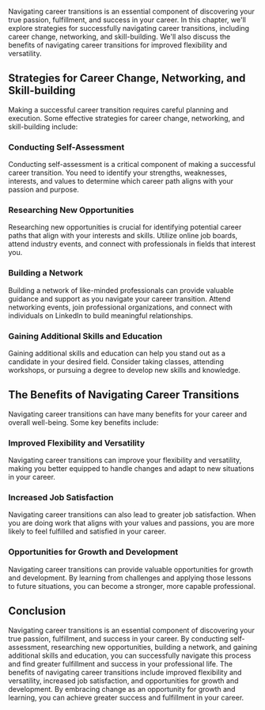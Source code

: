 
Navigating career transitions is an essential component of discovering your true passion, fulfillment, and success in your career. In this chapter, we'll explore strategies for successfully navigating career transitions, including career change, networking, and skill-building. We'll also discuss the benefits of navigating career transitions for improved flexibility and versatility.

Strategies for Career Change, Networking, and Skill-building
------------------------------------------------------------

Making a successful career transition requires careful planning and execution. Some effective strategies for career change, networking, and skill-building include:

### Conducting Self-Assessment

Conducting self-assessment is a critical component of making a successful career transition. You need to identify your strengths, weaknesses, interests, and values to determine which career path aligns with your passion and purpose.

### Researching New Opportunities

Researching new opportunities is crucial for identifying potential career paths that align with your interests and skills. Utilize online job boards, attend industry events, and connect with professionals in fields that interest you.

### Building a Network

Building a network of like-minded professionals can provide valuable guidance and support as you navigate your career transition. Attend networking events, join professional organizations, and connect with individuals on LinkedIn to build meaningful relationships.

### Gaining Additional Skills and Education

Gaining additional skills and education can help you stand out as a candidate in your desired field. Consider taking classes, attending workshops, or pursuing a degree to develop new skills and knowledge.

The Benefits of Navigating Career Transitions
---------------------------------------------

Navigating career transitions can have many benefits for your career and overall well-being. Some key benefits include:

### Improved Flexibility and Versatility

Navigating career transitions can improve your flexibility and versatility, making you better equipped to handle changes and adapt to new situations in your career.

### Increased Job Satisfaction

Navigating career transitions can also lead to greater job satisfaction. When you are doing work that aligns with your values and passions, you are more likely to feel fulfilled and satisfied in your career.

### Opportunities for Growth and Development

Navigating career transitions can provide valuable opportunities for growth and development. By learning from challenges and applying those lessons to future situations, you can become a stronger, more capable professional.

Conclusion
----------

Navigating career transitions is an essential component of discovering your true passion, fulfillment, and success in your career. By conducting self-assessment, researching new opportunities, building a network, and gaining additional skills and education, you can successfully navigate this process and find greater fulfillment and success in your professional life. The benefits of navigating career transitions include improved flexibility and versatility, increased job satisfaction, and opportunities for growth and development. By embracing change as an opportunity for growth and learning, you can achieve greater success and fulfillment in your career.
